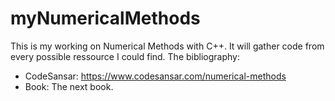# myNumericalMethods
This is my working on Numerical Methods with C++. It will gather code from every possible ressource I could find.
The bibliography:
  - CodeSansar: https://www.codesansar.com/numerical-methods
  - Book: The next book.
